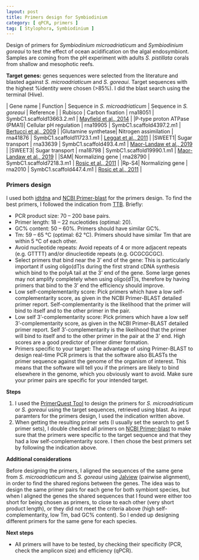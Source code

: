 ```yaml
---
layout: post
title: Primers design for Symbiodinium  
category: [ qPCR, primers ]
tag: [ Stylophora, Symbiodinium ]
---
```


Design of primers for _Symbiodinium microadriaticum_ and _Symbiodinium goreaui_ to test the effect of ocean acidification on the algal endosymbiont. Samples are coming from the pH experiment with adults _S. pistillata_ corals from shallow and mesophotic reefs.

**Target genes:** genes sequences were selected from the literature and blasted against _S. microadriaticum_ and _S. goreaui_. Target sequences with the highest %identity were chosen (>85%). I did the blast search using the terminal (Hive).

| Gene name | Function | Sequence in _S. microadriaticum_ | Sequence in _S. goreaui_  |  Reference  |
| Rubisco | Carbon fixation | rna18051 | SymbC1.scaffold13663.2.m1  |  [Mayfield et al., 2014](https://link.springer.com/article/10.1007/s10126-014-9558-z) | 
|P-type proton ATPase (PMA1)| Cellular pH regulation | rna19905 | SymbC1.scaffold4397.2.m1  |  [Bertucci et al., 2009](https://royalsocietypublishing.org/doi/10.1098/rspb.2009.1266) |
|Glutamine synthetase| Nitrogen assimilation | rna41876 | SymbC1.scaffold11723.1.m1  |  [Leggat et al., 2011](https://journals.plos.org/plosone/article?id=10.1371/journal.pone.0026687) |
|SWEET1| Sugar transport | rna33639 | SymbC1.scaffold493.4.m1  |  [Maor-Landaw et al., 2019](https://onlinelibrary.wiley.com/doi/full/10.1002/ece3.5910) |
|SWEET3| Sugar transport | rna18798 | SymbC1.scaffold19990.1.m1  |  [Maor-Landaw et al., 2019](https://onlinelibrary.wiley.com/doi/full/10.1002/ece3.5910) |
|SAM| Normalizing gene | rna28790 | SymbC1.scaffold7218.3.m1  |  [Rosic et al., 2011](https://pubmed.ncbi.nlm.nih.gov/20668900/) |
|Rp-S4| Normalizing gene | rna2010 | SymbC1.scaffold447.4.m1  |  [Rosic et al., 2011](https://pubmed.ncbi.nlm.nih.gov/20668900/) |

### Primers design

I used both [idtdna](https://eu.idtdna.com/pages) and [NCBI Primer-blast](https://www.ncbi.nlm.nih.gov/tools/primer-blast/index.cgi?LINK_LOC=BlastHome) for the primers design.
To find the best primers, I followed the indication from [TTB](https://toptipbio.com/real-time-pcr-primer-blast/). Briefly:

- PCR product size: 70 – 200 base pairs.
- Primer length: 18 – 22 nucleotides (optimal: 20).
- GC% content: 50 – 60%. Primers should have similar GC%.
- Tm: 59 – 65 °C (optimal: 62 °C). Primers should have similar Tm that are within 5 °C of each other.
- Avoid nucleotide repeats: Avoid repeats of 4 or more adjacent repeats (e.g. GTTTT) and/or dinucleotide repeats (e.g. GCGCGCGC).
- Select primers that bind near the 3’ end of the gene: This is particularly important if using oligo(dT)s during the first strand cDNA synthesis which bind to the polyA tail at the 3’ end of the gene. Some large genes may not amplify completely when using oligo(dT)s, therefore by having primers that bind to the 3’ end the efficiency should improve.
- Low self-complementarity score: Pick primers which have a low self-complementarity score, as given in the NCBI Primer-BLAST detailed primer report. Self-complementarity is the likelihood that the primer will bind to itself and to the other primer in the pair.
- Low self 3’-complementarity score: Pick primers which have a low self 3’-complementarity score, as given in the NCBI Primer-BLAST detailed primer report. Self 3’-complementarity is the likelihood that the primer will bind to itself and to the other primer in the pair at the 3’ end. High scores are a good predictor of primer dimer formation.
- Primers specific to your target: The advantage of using Primer-BLAST to design real-time PCR primers is that the software also BLASTs the primer sequence against the genome of the organism of interest. This means that the software will tell you if the primers are likely to bind elsewhere in the genome, which you obviously want to avoid. Make sure your primer pairs are specific for your intended target.

**Steps**

1. I used the [PrimerQuest Tool](https://eu.idtdna.com/pages/tools) to design the primers for _S. microadriaticum_ or _S. goreaui_ using the target sequences, retrieved using blast. As input paramters for the primers design, I used the indication written above. 
2. When getting the resulting primer sets (I usually set the search to get 5 primer sets), I double checked all primers on [NCBI Primer-blast](https://www.ncbi.nlm.nih.gov/tools/primer-blast/index.cgi?LINK_LOC=BlastHome) to make sure that the primers were specific to the target sequence and that they had a low self-complementarity score. I then chose the best primers set by following the indication above.

**Additional considerations**

Before designing the primers, I aligned the sequences of the same gene from _S. microadriaticum_ and _S. goreaui_ using [Jalview](https://www.jalview.org/) (pairwise alignment), in order to find the shared regions between the genes. The idea was to design the same primer pairs for each gene for both symbiont species, but when I aligned the genes the shared sequences that I found were either too short for being chosen as primers, to close to each other (very short product length), or they did not meet the criteria above (high self-complementarity, low Tm, bad GC% content).
So I ended up designing different primers for the same gene for each species. 

**Next steps**

- All primers will have to be tested, by checking their specificity (PCR, check the amplicon size) and efficiency (qPCR).



